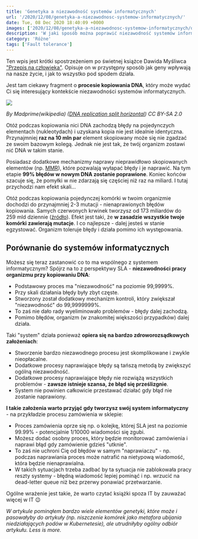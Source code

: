 ```yaml
---
title: 'Genetyka a niezawodność systemów informatycznych'
url: '/2020/12/08/genetyka-a-niezawodnosc-systemow-informatycznych/'
date: Tue, 08 Dec 2020 18:40:09 +0000
images: ['2020/12/08/genetyka-a-niezawodnosc-systemow-informatycznych/dna.jpg']
description: 'W jaki sposób można poprawić niezawodność systemów informatycznych? Odpowiedź tkwi w genach...'
category: 'Różne'
tags: ['Fault tolerance']
---
```


Ten wpis jest krótki spostrzeżeniem po świetnej książce Dawida Myśliwca ["Przepis na człowieka"](https://lubimyczytac.pl/ksiazka/4917880/przepis-na-czlowieka-czyli-krotki-wstep-do-odpowiedzi-na-pytanie-dlaczego-jestesmy-jacy-jestesmy). Opisuje on w przystępny sposób jak geny wpływają na nasze życie, i jak to wszystko pod spodem działa.

Jest tam ciekawy fragment o **procesie kopiowania DNA**, który może wydać Ci się interesujący kontekście niezawodności systemów informatycznych.

[![](https://upload.wikimedia.org/wikipedia/commons/3/33/DNA_replication_split_horizontal.svg)](https://upload.wikimedia.org/wikipedia/commons/3/33/DNA_replication_split_horizontal.svg)

*By Madprime(wikipedia) ([DNA replication split horizontal](https://commons.wikimedia.org/wiki/File:DNA_replication_split_horizontal.svg?uselang=en)) CC BY-SA 2.0*

Otóż podczas kopiowania nici DNA zachodzą błędy na pojedynczych elementach (nukleotydach) i uzyskana kopia nie jest idealnie identyczna. Przynajmniej **raz na 10 mln par** element skopiowany może się nie zgadzać ze swoim bazowym kolegą. Jednak nie jest tak, że twój organizm zostawi nić DNA w takim stanie.

Posiadasz dodatkowe mechanizmy naprawy nieprawidłowo skopiowanych elementów (np. [MMR](https://en.wikipedia.org/wiki/DNA_mismatch_repair)), które pozwalają wyłapać błędy i je naprawić. Na tym etapie **99% błędów w nowym DNA zostanie poprawione**. Koniec końców szacuje się, że pomyłki w nie zdarzają się częściej niż raz na miliard. I tutaj przychodzi nam efekt skali...

Otóż podczas kopiowania pojedynczej komórki w twoim organizmie dochodzi do przynajmniej 2-3 mutacji - nienaprawionych błędów kopiowania. Samych czerwonych krwinek tworzysz od 173 miliardów do 259 mld dziennie ([źródło](https://www.healthline.com/health/number-of-cells-in-body#daily-production)). Efekt jest taki, że **w zasadzie wszystkie twoje komórki zawierają mutacje**. I co najlepsze - dalej jesteś w stanie egzystować. Organizm toleruje błędy i działa pomimo ich występowania.

## Porównanie do systemów informatycznych
Możesz się teraz zastanowić co to ma wspólnego z systemem informatycznym? Spójrz na to z perspektywy SLA - **niezawodności pracy organizmu przy kopiowaniu DNA**:

- Podstawowy proces ma "niezawodność" na poziomie 99,9999%.
- Przy skali działania błędy były zbyt częste.
- Stworzony został dodatkowy mechanizm kontroli, który zwiększał "niezawodność" do 99,9999999%.
- To zaś nie dało rady wyeliminowało problemów - błędy dalej zachodzą.
- Pomimo błędów, organizm (w znakomitej większości przypadków) dalej działa.

Taki "system" działa ponieważ **opiera się na bardzo zdroworozsądkowych założeniach**:
- Stworzenie bardzo niezawodnego procesu jest skomplikowane i zwykle nieopłacalne.
- Dodatkowe procesy naprawiające błędy są tańszą metodą by zwiększyć ogólną niezawodność.
- Dodatkowe procesy naprawiające błędy nie rozwiążą wszystkich problemów - **zawsze istnieje szansa, że błąd się prześlizgnie**.
-  System nie powinien całkowicie przestawać działać gdy błąd nie zostanie naprawiony.

**I takie założenia warto przyjąć gdy tworzysz swój system informatyczny** - na przykładzie procesu zamówienia w sklepie:
- Proces zamówienia oprze się np. o kolejkę, której SLA jest na poziomie 99.99% - potencjalnie 1/10000 wiadomości się zgubi.
- Możesz dodać osobny proces, który będzie monitorować zamówienia i naprawi błąd gdy zamówienie gdzieś "utknie".
- To zaś nie uchroni Cię od błędów w samym "naprawiaczu" - np. podczas naprawiania proces może natrafić na nietypową wiadomość, która będzie nienaprawialna.
- W takich sytuacjach trzeba zadbać by ta sytuacja nie zablokowała pracy reszty systemy - błędną wiadomość lepiej pominąć i np. wrzucić na dead-letter queue niż bez przerwy ponawiać przetwarzanie. 

Ogólne wrażenie jest takie, że warto czytać książki spoza IT by zauważać więcej w IT 😉

*W artykule pominąłem bardzo wiele elementów genetyki, które może i pasowałyby do artykuły (np. niszczenie komórek jako metafora ubijania niedziałających podów w Kubernetesie), ale utrudniłyby ogólny odbiór artykułu. Less is more.*